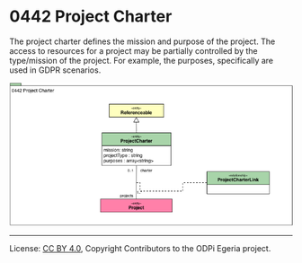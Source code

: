 <!-- SPDX-License-Identifier: CC-BY-4.0 -->
<!-- Copyright Contributors to the ODPi Egeria project. -->

# 0442 Project Charter

The project charter defines the mission and purpose of the project.   The access to resources for a project may be partially controlled by the type/mission of the project.
For example, the purposes, specifically are used in GDPR scenarios.

![UML](0442-Project-Charter.png)


----
License: [CC BY 4.0](https://creativecommons.org/licenses/by/4.0/),
Copyright Contributors to the ODPi Egeria project.